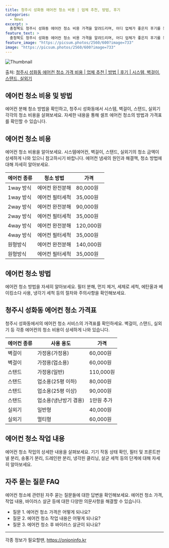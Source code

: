 ```yaml
---
title: 청주시 성화동 에어컨 청소 비용 | 업체 추천, 방법, 후기
categories:
  - News
excerpt: >
  충청북도 청주시 성화동 에어컨 청소 비용 가격을 알려드리며, 어디 업체가 좋은지 후기를 통해 알아보겠습니다. 현재 글에서는 시스템, 벽걸이, 스탠드, 실외기 각각에 대해 청소 비용이 나와 있으니 참고하시면 되겠습니다. 에어컨 분해 청소 방법 보기 👈 클릭셀프 에어컨 청소 방법 보기👈 클릭청주시 성화동 에어컨 청소 비용시스템에어컨 방식클리닝방식금액1way 방식에어컨 완전분해80,000원1way 방식에어컨 필터세척35,000원2way 방식에어컨 완전분해90,000원2way 방식에어컨 필터세척35,000원4way 방식에어컨 완전분해120,000원4way 방식에어컨 필터세척35,000원원형방식에어컨 완전분해140,000원원형방식에어컨 필터세척35,000원에어컨 청소 견적 샘플 보기 👈 클릭에어컨 냄새의 원인에어..
feature_text: >
  충청북도 청주시 성화동 에어컨 청소 비용 가격을 알려드리며, 어디 업체가 좋은지 후기를 통해 알아보겠습니다. 현재 글에서는 시스템, 벽걸이, 스탠드, 실외기 각각에 대해 청소 비용이 나와 있으니 참고하시면 되겠습니다. 에어컨 분해 청소 방법 보기 👈 클릭셀프 에어컨 청소 방법 보기👈 클릭청주시 성화동 에어컨 청소 비용시스템에어컨 방식클리닝방식금액1way 방식에어컨 완전분해80,000원1way 방식에어컨 필터세척35,000원2way 방식에어컨 완전분해90,000원2way 방식에어컨 필터세척35,000원4way 방식에어컨 완전분해120,000원4way 방식에어컨 필터세척35,000원원형방식에어컨 완전분해140,000원원형방식에어컨 필터세척35,000원에어컨 청소 견적 샘플 보기 👈 클릭에어컨 냄새의 원인에어..
feature_image: "https://picsum.photos/2560/600?image=733"
image: "https://picsum.photos/2560/600?image=733"
---
```


![Thumbnail](https://img1.daumcdn.net/thumb/R800x0/?scode=mtistory2&fname=https%3A%2F%2Fblog.kakaocdn.net%2Fdn%2Fwr0zt%2FbtsHAPu5KNA%2Fr7gRJrUzjXBG1Ir89cl7v0%2Fimg.webp)

<p>출처: <a href="https://onioninfo.kr/entry/%EC%B2%AD%EC%A3%BC%EC%8B%9C-%EC%84%B1%ED%99%94%EB%8F%99-%EC%97%90%EC%96%B4%EC%BB%A8-%EC%B2%AD%EC%86%8C-%EA%B0%80%EA%B2%A9-%EB%B9%84%EC%9A%A9-%EC%97%85%EC%B2%B4-%EC%B6%94%EC%B2%9C-%EB%B0%A9%EB%B2%95-%ED%9B%84%EA%B8%B0-%EC%8B%9C%EC%8A%A4%ED%85%9C-%EB%B2%BD%EA%B1%B8%EC%9D%B4-%EC%8A%A4%ED%83%A0%EB%93%9C-%EC%8B%A4%EC%99%B8%EA%B8%B0" rel="dofollow">청주시 성화동 에어컨 청소 가격 비용 | 업체 추천 | 방법 | 후기 | 시스템, 벽걸이, 스탠드, 실외기</a> </p>

## 에어컨 청소 비용 및 방법

에어컨 분해 청소 방법을 확인하고, 청주시 성화동에서 시스템, 벽걸이, 스탠드, 실외기 각각의 청소 비용을 살펴보세요. 자세한 내용을 통해
셀프 에어컨 청소의 방법과 가격표를 확인할 수 있습니다.

## 에어컨 청소 비용

에어컨 청소 비용을 알아보세요. 시스템에어컨, 벽걸이, 스탠드, 실외기의 청소 금액이 상세하게 나와 있으니 참고하시기 바랍니다. 에어컨
냄새의 원인과 해결책, 청소 방법에 대해 자세히 알아보세요.

**에어컨 종류** | **청소 방법** | **가격**  
---|---|---  
1way 방식 | 에어컨 완전분해 | 80,000원  
1way 방식 | 에어컨 필터세척 | 35,000원  
2way 방식 | 에어컨 완전분해 | 90,000원  
2way 방식 | 에어컨 필터세척 | 35,000원  
4way 방식 | 에어컨 완전분해 | 120,000원  
4way 방식 | 에어컨 필터세척 | 35,000원  
원형방식 | 에어컨 완전분해 | 140,000원  
원형방식 | 에어컨 필터세척 | 35,000원  
  
## 에어컨 청소 방법

에어컨 청소 방법을 자세히 알아보세요. 필터 분해, 먼지 제거, 세제로 세척, 에탄올과 베이킹소다 사용, 냉각기 세척 등의 절차와 주의사항을
확인해보세요.

## 청주시 성화동 에어컨 청소 가격표

청주시 성화동에서의 에어컨 청소 서비스의 가격표를 확인하세요. 벽걸이, 스탠드, 실외기 등 각종 에어컨의 청소 비용이 상세하게 나와
있습니다.

**에어컨 종류** | **사용 용도** | **가격**  
---|---|---  
벽걸이 | 가정용(가정용) | 60,000원  
벽걸이 | 가정용(업소용) | 60,000원  
스탠드 | 가정용(일반) | 110,000원  
스탠드 | 업소용(25평 이하) | 80,000원  
스탠드 | 업소용(25평 이상) | 90,000원  
스탠드 | 업소용(냉난방기 겸용) | 1만원 추가  
실외기 | 일반형 | 40,000원  
실외기 | 멀티형 | 60,000원  
  
## 에어컨 청소 작업 내용

에어컨 청소 작업의 상세한 내용을 살펴보세요. 기기 작동 상태 확인, 필터 및 프론트판넬 분리, 송풍기 분리, 드레인판 분리, 냉각핀
클리닝, 살균 세척 등의 단계에 대해 자세히 알아보세요.

## 자주 묻는 질문 FAQ

에어컨 청소에 관련된 자주 묻는 질문들에 대한 답변을 확인해보세요. 에어컨 청소 가격, 작업 내용, 바이러스 살균 등에 대한 다양한
의문사항을 해결할 수 있습니다.

  * 질문 1. 에어컨 청소 가격은 어떻게 되나요?
  * 질문 2. 에어컨 청소 작업 내용은 어떻게 되나요?
  * 질문 3. 에어컨 청소 후 바이러스 살균이 되나요?

* * *



 

각종 정보가 필요할땐, <a href="https://onioninfo.kr" rel="dofollow">https://onioninfo.kr</a>



